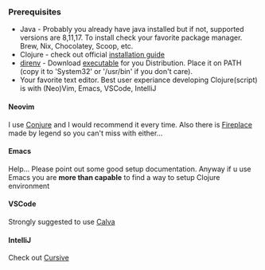 ### Prerequisites
 * Java - Probably you already have java installed but if not, supported versions are 8,11,17. To install check your favorite package manager. Brew, Nix, Chocolatey, Scoop, etc.
 * Clojure - check out official [installation guide](https://clojure.org/guides/install_clojure)
 * [direnv](https://direnv.net/) - Download [executable](https://github.com/direnv/direnv/releases) for you Distribution.
                                   Place it on PATH (copy it to 'System32' or '/usr/bin' if you don't care).
 * Your favorite text editor. Best user experiance developing Clojure(script) is with (Neo)Vim, Emacs, VSCode, IntelliJ


#### Neovim
I use [Conjure](https://github.com/Olical/conjure) and I would recommend it every time. Also there is [Fireplace](https://github.com/tpope/vim-fireplace) made by legend so you can't  miss with either...


#### Emacs
Help... Please point out some good setup documentation. Anyway if u use Emacs you are **more than capable** to find a way to setup Clojure environment


#### VSCode
Strongly suggested to use [Calva](https://calva.io)


#### IntelliJ
Check out [Cursive](https://cursive-ide.com)
